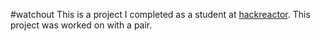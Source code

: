 #watchout
This is a project I completed as a student at [hackreactor](http://hackreactor.com). This project was worked on with a pair.
